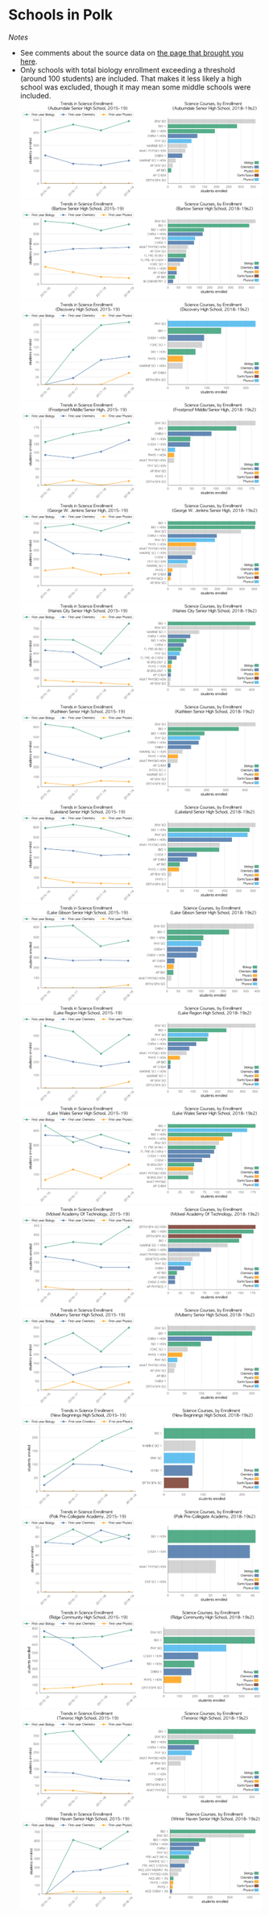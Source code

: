 # Schools in Polk  
*Notes*
- See comments about the source data on [the page that brought you here](https://adamlamee.github.io/FL-K12-analyses/plots/District_pages/Polk.html).  
- Only schools with total biology enrollment exceeding a threshold (around 100 students) are included. That makes it less likely a high school was excluded, though it may mean some middle schools were included.  
![](../School_plots/POLK/AUBURNDALE.png)
![](../School_plots/POLK/BARTOW_SEN.png)
![](../School_plots/POLK/DISCOVERY.png)
![](../School_plots/POLK/FROSTPROOF.png)
![](../School_plots/POLK/GEORGE_W_J.png)
![](../School_plots/POLK/HAINES_CIT.png)
![](../School_plots/POLK/KATHLEEN_S.png)
![](../School_plots/POLK/LAKELAND_S.png)
![](../School_plots/POLK/LAKE_GIBSO.png)
![](../School_plots/POLK/LAKE_REGIO.png)
![](../School_plots/POLK/LAKE_WALES.png)
![](../School_plots/POLK/MCKEEL_ACA.png)
![](../School_plots/POLK/MULBERRY_S.png)
![](../School_plots/POLK/NEW_BEGINN.png)
![](../School_plots/POLK/POLK_PRECO.png)
![](../School_plots/POLK/RIDGE_COMM.png)
![](../School_plots/POLK/TENOROC.png)
![](../School_plots/POLK/WINTER_HAV.png)
